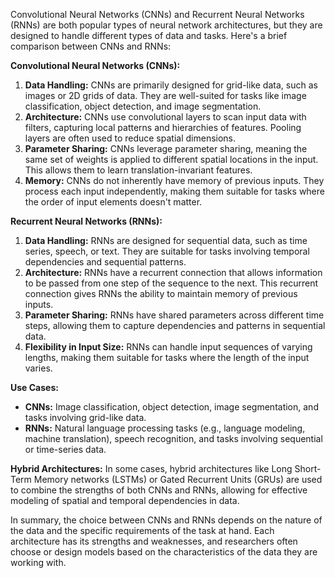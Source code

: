 Convolutional Neural Networks (CNNs) and Recurrent Neural Networks (RNNs) are both popular types of neural network architectures, but they are designed to handle different types of data and tasks. Here's a brief comparison between CNNs and RNNs:

**Convolutional Neural Networks (CNNs):**
1. **Data Handling:** CNNs are primarily designed for grid-like data, such as images or 2D grids of data. They are well-suited for tasks like image classification, object detection, and image segmentation.
2. **Architecture:** CNNs use convolutional layers to scan input data with filters, capturing local patterns and hierarchies of features. Pooling layers are often used to reduce spatial dimensions.
3. **Parameter Sharing:** CNNs leverage parameter sharing, meaning the same set of weights is applied to different spatial locations in the input. This allows them to learn translation-invariant features.
4. **Memory:** CNNs do not inherently have memory of previous inputs. They process each input independently, making them suitable for tasks where the order of input elements doesn't matter.

**Recurrent Neural Networks (RNNs):**
1. **Data Handling:** RNNs are designed for sequential data, such as time series, speech, or text. They are suitable for tasks involving temporal dependencies and sequential patterns.
2. **Architecture:** RNNs have a recurrent connection that allows information to be passed from one step of the sequence to the next. This recurrent connection gives RNNs the ability to maintain memory of previous inputs.
3. **Parameter Sharing:** RNNs have shared parameters across different time steps, allowing them to capture dependencies and patterns in sequential data.
4. **Flexibility in Input Size:** RNNs can handle input sequences of varying lengths, making them suitable for tasks where the length of the input varies.

**Use Cases:**
- **CNNs:** Image classification, object detection, image segmentation, and tasks involving grid-like data.
- **RNNs:** Natural language processing tasks (e.g., language modeling, machine translation), speech recognition, and tasks involving sequential or time-series data.

**Hybrid Architectures:**
In some cases, hybrid architectures like Long Short-Term Memory networks (LSTMs) or Gated Recurrent Units (GRUs) are used to combine the strengths of both CNNs and RNNs, allowing for effective modeling of spatial and temporal dependencies in data.

In summary, the choice between CNNs and RNNs depends on the nature of the data and the specific requirements of the task at hand. Each architecture has its strengths and weaknesses, and researchers often choose or design models based on the characteristics of the data they are working with.